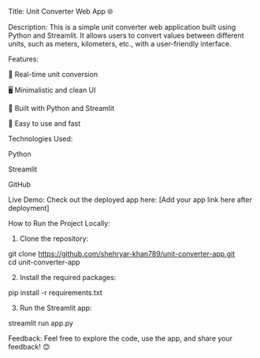 Title:
Unit Converter Web App 🌐

Description:
This is a simple unit converter web application built using Python and Streamlit. It allows users to convert values between different units, such as meters, kilometers, etc., with a user-friendly interface.

Features:

🌟 Real-time unit conversion

🖥️ Minimalistic and clean UI

🔧 Built with Python and Streamlit

🚀 Easy to use and fast


Technologies Used:

Python

Streamlit

GitHub


Live Demo:
Check out the deployed app here: [Add your app link here after deployment]

How to Run the Project Locally:

1. Clone the repository:

git clone https://github.com/shehryar-khan789/unit-converter-app.git  
cd unit-converter-app


2. Install the required packages:

pip install -r requirements.txt


3. Run the Streamlit app:

streamlit run app.py



Feedback:
Feel free to explore the code, use the app, and share your feedback! 😊
